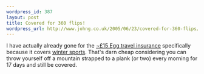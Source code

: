 ```yaml
--- 
wordpress_id: 387
layout: post
title: Covered for 360 flips!
wordpress_url: http://www.johng.co.uk/2005/06/23/covered-for-360-flips/
---
```

I have actually already gone for the <a href="http://new.egg.com/visitor/0,,3_22015--View_422,00.html">¬£15 Egg travel insurance</a> specifically because it covers <a href="http://www.livejournal.com/users/msclark/60162.html">winter sports</a>. That's darn cheap considering you can throw yourself off a mountain strapped to a plank (or two) every morning for 17 days and still be covered.
